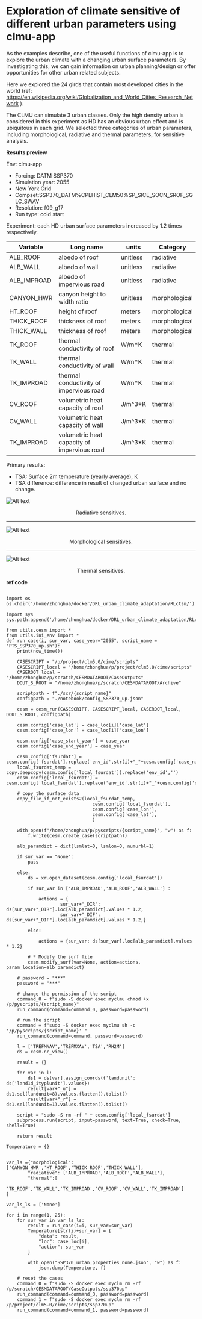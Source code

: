 # Exploration of climate sensitive of different urban parameters using clmu-app


As the examples describe, one of the useful functions of clmu-app is to explore the urban climate with a changing urban surface parameters. By investigating this, we can gain information on urban planning/design or offer opportunities for other urban related subjects.

Here we explored the 24 girds that contain most developed cities in the world (ref: https://en.wikipedia.org/wiki/Globalization_and_World_Cities_Research_Network ). 

The CLMU can simulate 3 urban classes. Only the high density urban is considered in this experiment as HD has an obvious urban effect and is ubiquitous in each grid. We selected three categories of urban parameters, including morphological, radiative and thermal parameters, for sensitive analysis. 

**Results preview**


Env: clmu-app

- Forcing: DATM SSP370
- Simulation year: 2055 
- New York Grid
- Compset:SSP370_DATM%CPLHIST_CLM50%SP_SICE_SOCN_SROF_SGLC_SWAV
- Resolution: f09_g17
- Run type: cold start

Experiment: each HD urban surface parameters increased by 1.2 times respectively.

| Variable | Long name | units | Category| 
|---|---|---|---|
|ALB_ROOF|albedo of roof |unitless| radiative|
|ALB_WALL|albedo of wall | unitless| radiative|
|ALB_IMPROAD| albedo of impervious road | unitless| radiative|
|CANYON_HWR|canyon height to width ratio| unitless| morphological|
|HT_ROOF|height of roof|meters|morphological|
|THICK_ROOF|thickness of roof|meters|morphological|
|THICK_WALL|thickness of roof|meters|morphological|
|TK_ROOF|thermal conductivity of roof|W/m*K|thermal|
|TK_WALL|thermal conductivity of wall|W/m*K|thermal|
|TK_IMPROAD|thermal conductivity of impervious road|W/m*K|thermal|
|CV_ROOF|volumetric heat capacity of roof|J/m^3*K|thermal|
|CV_WALL|volumetric heat capacity of wall|J/m^3*K|thermal|
|TK_IMPROAD|volumetric heat capacity of impervious road|J/m^3*K|thermal|

Primary results:
- TSA: Surface 2m temperature (yearly average), K 
- TSA difference: difference in result of changed urban surface and no change.


![Alt text](figs/TSA_diff_rad.png "Radiative sensitives.")
<center>Radiative sensitives. </a></center>

---

![Alt text](figs/TSA_diff_mod.png "Morphological sensitives.")
<center>Morphological sensitives. </a></center>

---

![Alt text](figs/TSA_diff_thm.png "Thermal sensitives.")
<center>Thermal sensitives. </a></center>

**ref code**

```

import os
os.chdir('/home/zhonghua/docker/DRL_urban_climate_adaptation/RLctsm/')

import sys
sys.path.append('/home/zhonghua/docker/DRL_urban_climate_adaptation/RLctsm/')

from utils.cesm import *
from utils.ini_env import *
def run_case(i, sur_var, case_year="2055", script_name = "PTS_SSP370_up.sh"):
    print(now_time())

    CASESCRIPT = "/p/project/clm5.0/cime/scripts"
    CASESCRIPT_local = "/home/zhonghua/p/project/clm5.0/cime/scripts"
    CASEROOT_local = "/home/zhonghua/p/scratch/CESMDATAROOT/CaseOutputs"
    DOUT_S_ROOT = "/home/zhonghua/p/scratch/CESMDATAROOT/Archive"

    scriptpath = f"./scr/{script_name}"
    configpath = "./notebook/config_SSP370_up.json"

    cesm = cesm_run(CASESCRIPT, CASESCRIPT_local, CASEROOT_local, DOUT_S_ROOT, configpath)

    cesm.config['case_lat'] = case_loc[i]['case_lat']
    cesm.config['case_lon'] = case_loc[i]['case_lon']
    
    cesm.config['case_start_year'] = case_year
    cesm.config['case_end_year'] = case_year

    cesm.config['fsurdat'] = cesm.config['fsurdat'].replace('env_id',str(i)+"_"+cesm.config['case_name'])
    local_fsurdat_temp = copy.deepcopy(cesm.config['local_fsurdat']).replace('env_id','')
    cesm.config['local_fsurdat'] = cesm.config['local_fsurdat'].replace('env_id',str(i)+"_"+cesm.config['case_name'])

    # copy the surface data
    copy_file_if_not_exists2(local_fsurdat_temp, 
                                cesm.config['local_fsurdat'],
                                cesm.config['case_lon'],
                                cesm.config['case_lat'],
                                )

    with open(f"/home/zhonghua/p/pyscripts/{script_name}", "w") as f:
        f.write(cesm.create_case(scriptpath))

    alb_paramdict = dict(lsmlat=0, lsmlon=0, numurbl=1)

    if sur_var == "None":
        pass

    else:
        ds = xr.open_dataset(cesm.config['local_fsurdat'])

        if sur_var in ['ALB_IMPROAD','ALB_ROOF','ALB_WALL'] :

            actions = {
                    sur_var+"_DIR": ds[sur_var+"_DIR"].loc[alb_paramdict].values * 1.2,
                    sur_var+"_DIF": ds[sur_var+"_DIF"].loc[alb_paramdict].values * 1.2,}

        else:

            actions = {sur_var: ds[sur_var].loc[alb_paramdict].values * 1.2}

        # * Modify the surf file
        cesm.modify_surf(var=None, action=actions, param_location=alb_paramdict)

    # password = "***"
    password = "***"

    # change the permission of the script
    command_0 = f"sudo -S docker exec myclmu chmod +x /p/pyscripts/{script_name}"
    run_command(command=command_0, password=password)

    # run the script
    command = f"sudo -S docker exec myclmu sh -c '/p/pyscripts/{script_name}' "
    run_command(command=command, password=password)

    l = ['TREFMNAV','TREFMXAV','TSA','RH2M']
    ds = cesm.nc_view()

    result = {}

    for var in l:
        ds1 = ds[var].assign_coords({'landunit': ds['land1d_ityplunit'].values})
        result[var+"_u"] = ds1.sel(landunit=8).values.flatten().tolist()
        result[var+"_r"] = ds1.sel(landunit=1).values.flatten().tolist()

    script = "sudo -S rm -rf " + cesm.config['local_fsurdat']
    subprocess.run(script, input=password, text=True, check=True, shell=True)

    return result

Temperature = {}


var_ls ={"morphological":['CANYON_HWR','HT_ROOF','THICK_ROOF','THICK_WALL'],
        "radiative": ['ALB_IMPROAD','ALB_ROOF','ALB_WALL'],
        "thermal":[ 
        'TK_ROOF','TK_WALL','TK_IMPROAD','CV_ROOF','CV_WALL','TK_IMPROAD']
}

var_ls_ls = ['None']

for i in range(1, 25):
    for sur_var in var_ls_ls:
        result = run_case(i=i, sur_var=sur_var)
        Temperature[str(i)+sur_var] = {
            "data": result,
            "loc": case_loc[i], 
            "action": sur_var
        }
        
        with open("SSP370_urban_properties_none.json", "w") as f:
            json.dump(Temperature, f)

    # reset the cases
    command_0 = f"sudo -S docker exec myclm rm -rf /p/scratch/CESMDATAROOT/CaseOutputs/ssp370up"
    run_command(command=command_0, password=password)
    command_1 = f"sudo -S docker exec myclm rm -rf /p/project/clm5.0/cime/scripts/ssp370up"
    run_command(command=command_1, password=password)

```



